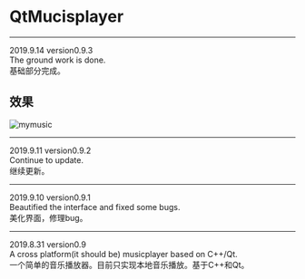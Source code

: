 # QtMucisplayer  
***
2019.9.14 version0.9.3     
The ground work is done.    
基础部分完成。
##  效果
![mymusic](https://github.com/tryzert/QtMucisplayer/blob/master/2019.0.9.3.png?raw=true)
***
2019.9.11 version0.9.2   
Continue to update.   
继续更新。
***
2019.9.10 version0.9.1   
Beautified the interface and fixed some bugs.   
美化界面，修理bug。   
***
2019.8.31 version0.9    
A cross platform(it should be) musicplayer based on C++/Qt.   
一个简单的音乐播放器。目前只实现本地音乐播放。基于C++和Qt。　　